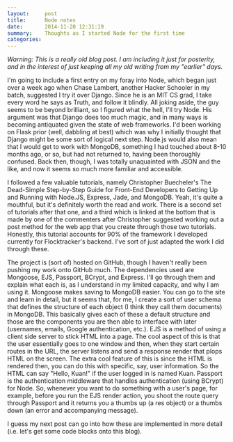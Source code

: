 ```yaml
---
layout:     post
title:      Node notes
date:       2014-11-20 12:31:19
summary:    Thoughts as I started Node for the first time
categories: 
---
```


_Warning: This is a really old blog post. I am including it just for posterity, and in the interest of just keeping all my old writing from my "earlier" days._

I'm going to include a first entry on my foray into Node, which began just over a week ago when Chase Lambert, another Hacker Schooler in my batch, suggested I try it over Django. Since he is an MIT CS grad, I take every word he says as Truth, and follow it blindly. All joking aside, the guy seems to be beyond brilliant, so I figured what the hell, I'll try Node. His argument was that Django does too much magic, and in many ways is becoming antiquated given the state of web frameworks. I'd been working on Flask prior (well, dabbling at best) which was why I initially thought that Django might be some sort of logical next step. Node.js would also mean that I would get to work with MongoDB, something I had touched about 8-10 months ago, or so, but had not returned to, having been thoroughly confused. Back then, though, I was totally unaquainted with JSON and the like, and now it seems so much more familiar and accessible.

I followed a few valuable tutorials, namely Christopher Buecheler's The Dead-Simple Step-by-Step Guide for Front-End Developers to Getting Up and Running with Node.JS, Express, Jade, and MongoDB. Yeah, it's quite a mouthful, but it's definitely worth the read and work. There is a second set of tutorials after that one, and a third which is linked at the bottom that is made by one of the commenters after Christopher suggested working out a post method for the web app that you create through those two tutorials. Honestly, this tutorial accounts for 90% of the framework I developed currently for Flocktracker's backend. I've sort of just adapted the work I did through these.

The project is (sort of) hosted on GitHub, though I haven't really been pushing my work onto GitHub much. The dependencies used are Mongoose, EJS, Passport, BCrypt, and Express. I'll go through them and explain what each is, as I understand in my limited capacity, and why I am using it. Mongoose makes saving to MongoDB easier. You can go to the site and learn in detail, but it seems that, for me, I create a sort of user schema that defines the structure of each object (I think they call them documents) in MongoDB. This basically gives each of these a default structure and those are the components you are then able to interface with later (usernames, emails, Google authentication, etc.). EJS is a method of using a client side server to stick HTML into a page. The cool aspect of this is that the user essentially goes to one window and then, when they start certain routes in the URL, the server listens and send a response render that plops HTML on the screen. The extra cool feature of this is since the HTML is rendered then, you can do this with specific, say, user information. So the HTML can say "Hello, Kuan!" if the user logged in is named Kuan. Passport is the authentication middleware that handles authentication (using BCrypt) for Node. So, whenever you want to do something with a user's page, for example, before you run the EJS render action, you shoot the route query through Passport and it returns you a thumbs up (a res object) or a thumbs down (an error and accompanying message).

I guess my next post can go into how these are implemented in more detail (i.e. let's get some code blocks onto this blog).
